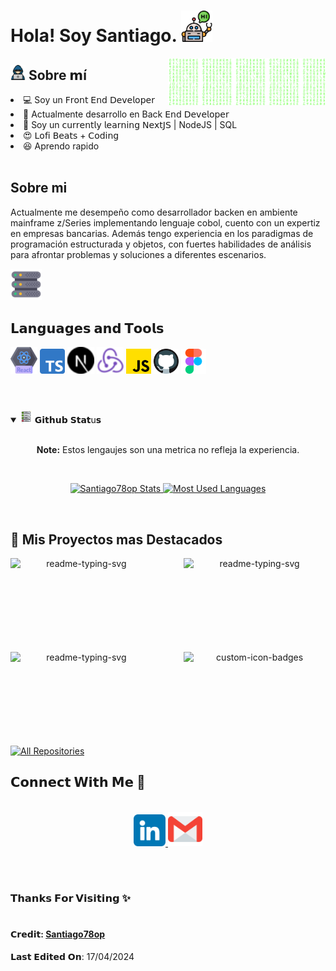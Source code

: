 <h1> Hola! Soy Santiago. <img src="assets/robot.png" width="50"></h1>
<img align="right" width="50%" src="assets/matrix.svg">

<h2> <img src="assets/hacker.png" width="24"/> Sobre 𝗺í </h2>

<li> 💻 Soy un 𝖥𝗋𝗈𝗇𝗍 𝖤𝗇𝖽 𝖣𝖾𝗏𝖾𝗅𝗈𝗉𝖾𝗋 </li>
<li> 🧳  Actualmente desarrollo en Back 𝖤𝗇𝖽 𝖣𝖾𝗏𝖾𝗅𝗈𝗉𝖾𝗋 </li>
<li> 🧠 Soy un 𝖼𝗎𝗋𝗋𝖾𝗇𝗍𝗅𝗒 𝗅𝖾𝖺𝗋𝗇𝗂𝗇𝗀 𝖭𝖾𝗑𝗍𝖩𝖲 | NodeJS | SQL</li>
<li> 😍 𝖫𝗈𝖿𝗂 𝖡𝖾𝖺𝗍𝗌 + 𝖢𝗈𝖽𝗂𝗇𝗀 </li>
<li> 😆 Aprendo rapido </li>

<br/>
<h2>Sobre mi</h2>
<p>
  Actualmente me desempeño como desarrollador backen en ambiente mainframe z/Series implementando lenguaje cobol, cuento con un expertiz en empresas bancarias. Además tengo experiencia en los paradigmas de programación estructurada y objetos, con fuertes habilidades de análisis para afrontar problemas y soluciones a diferentes escenarios.
</p>
<img  width="10%" src="assets/database.png">

<br/>
<h2>𝗟𝗮𝗻𝗴𝘂𝗮𝗴𝗲𝘀 𝗮𝗻𝗱 𝗧𝗼𝗼𝗹𝘀</h2>
<code><img width="43" src="assets/react.png"></code>
<code><img width="40" src="assets/typescript.png"></code>
<code><img width="43" src="assets/next.png"></code>
<code><img width="43" src="assets/redux.png"></code>
<code><img width="40" src="assets/js.png"></code>
<code><img width="40" src="assets/code.png"></code>
<code><img width="40" src="assets/figma.png"></code>

<br/>
<br/>

#

<details open="">
<summary>
  <img src="assets/status.png" height="20">
  <span>𝗚𝗶𝘁𝗵𝘂𝗯 𝗦𝘁𝗮𝘁u𝘀</span>
  <br/>
  <br/>
  <p align="center">
  <b>Note:</b> Estos lengaujes son una metrica no refleja la experiencia.
</p>
</summary>
<br>

<p align="center">
  <a href="https://github.com/Santiago78op" target="_blank">
    <img width="400em" src="https://github-readme-stats.vercel.app/api?username=Santiago78op&show_icons=true&theme=react&rank_icon=github" alt="Santiago78op Stats" />
    <img width="335em" src="https://github-readme-stats.vercel.app/api/top-langs/?username=Santiago78op&layout=compact&theme=react" alt="Most Used Languages" />
  </a>
</p>
</details>
<br>

## 📘 Mis Proyectos mas Destacados

<!-- Bassed on: Repo info cards - https://github.com/anuraghazra/github-readme-stats -->
<p align="center">
  <p style="widht: 100%;" align="center">
    <a href="https://github.com/Santiago78op/PC2_Proyecto3_201905884."><img align="left" width="45%" height="150px" src="https://github-readme-stats.vercel.app/api/pin/?username=Santiago78op&repo=PC2_Proyecto3_201905884.=1F222E&title_color=7cebf5&icon_color=2d7de4&theme=react&border_color=7cebf5&border_radius=10&show_icons=true" alt="readme-typing-svg"></a>
    <a href="https://github.com/Santiago78op/LFP-VJ-201905884-P2"><img align="right" width="45%" height="150px" src="https://github-readme-stats.vercel.app/api/pin/?username=Santiago78op&repo=LFP-VJ-201905884-P2&bg_color=1F222E&title_color=7cebf5&icon_color=2d7de4&theme=react&border_color=7cebf5&border_radius=10&show_icons=true" alt="readme-typing-svg"></a>
  </p>
  <p align="center">&#8192;</p>
  <p style="widht: 100%;" align="center">
    <a href="https://github.com/Santiago78op/IPC2_Proyecto1_201905884"><img align="left" width="45%" height="150px" src="https://github-readme-stats.vercel.app/api/pin/?username=Santiago78op&repo=IPC2_Proyecto1_201905884&bg_color=1F222E&title_color=7cebf5&icon_color=2d7de4&theme=react&border_color=7cebf5&border_radius=10&show_icons=true" alt="readme-typing-svg"></a>
    <a href="https://github.com/Santiago78op/calculadora-javaFx-Jflex"><img align="right" width="45%" height="150px" src="https://github-readme-stats.vercel.app/api/pin?username=Santiago78op&repo=calculadora-javaFx-Jflex&theme=react&border_color=7cebf5&border_radius=10&bg_color=1F222E&title_color=7cebf5&icon_color=2d7de4&show_icons=true" alt="custom-icon-badges"></a>
  </p>
</p>

<p align="center">&#8192;</p>
<p align="center">&#8192;</p>

<p align="left">
  <a href="https://github.com/Santiago78op?tab=repositories"><img alt="All Repositories" title="All Repositories" src="https://custom-icon-badges.herokuapp.com/badge/-All%20Repos-2962FF?style=for-the-badge&logoColor=white&logo=repo"/></a>
</p>

<h2>
  𝗖𝗼𝗻𝗻𝗲𝗰𝘁 𝗪𝗶𝘁𝗵 𝗠𝗲 📲
</h2>

<p align="center">
  <br>
  <a href="https://www.linkedin.com/in/leonardo-yzquierdo-97899983/" target="_blank">
    <code><img width="51" src="assets/linkedin.png"/></code>
  </a>
  <a href="mailto: leoyzquierdo@gmail.com" target="_blank">
    <code><img width="55" src="assets/gmail.png"/></code>
  </a>
</p>
<br/>

#

<h3>𝗧𝗵𝗮𝗻𝗸𝘀 𝗙𝗼𝗿 𝗩𝗶𝘀𝗶𝘁𝗶𝗻𝗴 ✨</h3>

#

<h4>𝗖𝗿𝗲𝗱𝗶𝘁: <a href="https://github.com/Santiago78op">Santiago78op</a></h4>
<p>𝗟𝗮𝘀𝘁 𝗘𝗱𝗶𝘁𝗲𝗱 𝗢𝗻: 17/04/2024</p>